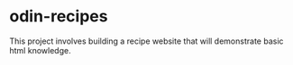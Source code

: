 # odin-recipes
This project involves building a recipe website that will demonstrate basic html knowledge. 